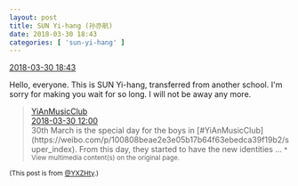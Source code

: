 ```yaml
---
layout: post
title: SUN Yi-hang (孙亦航)
date: 2018-03-30 18:43
categories: [ 'sun-yi-hang' ]
---
```


<div class="weibo-info">
  <a href="https://weibo.com/2565158051/G9NdUkLgF">2018-03-30 18:43</a>
</div>

Hello, everyone. This is SUN Yi-hang, transferred from another school. I'm sorry for making you wait for so long. I will not be away any more.

<!-- more -->

> <div class="weibo-post-name">
>   <a href="https://weibo.com/u/6094546964">YiAnMusicClub</a>
> </div>
> <div class="weibo-info">
>   <a href="https://weibo.com/6094546964/G9KAi7fH9">2018-03-30 12:00</a>
> </div>
> 30th March is the special day for the boys in [#YiAnMusicClub](https://weibo.com/p/100808beae2e3e05b17b64f63ebedca39f19b2/super_index). From this day, they started to have the new identities …  
> <small>* View multimedia content(s) on the original page.</small>

<small>(This post is from [@YXZHty](http://weibo.com/2565158051).)</small>
